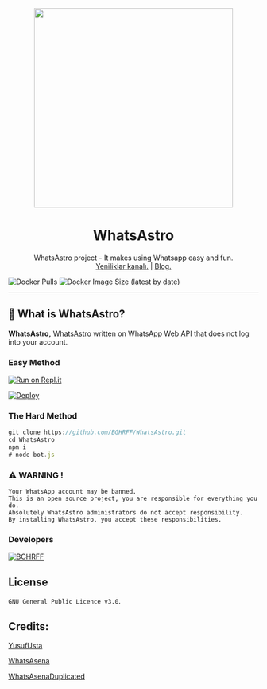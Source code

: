 <div align="center">
  <img src="https://telegra.ph/file/465d7b27295f2e7a778d1.jpg" width="400" height="400">
  <h1> WhatsAstro </h1>
</div>
<p align="center">
    WhatsAstro project - It makes using Whatsapp easy and fun.
    <br>
        <a href="https://t.me/WhatsAstro">Yeniliklər kanalı.</a> |
        <a href="https://t.me/BaghirovBlog">Blog.</a> 
    <br>
</p>

![Docker Pulls](https://img.shields.io/docker/pulls/bghrff/whatsastro?style=flat-square) ![Docker Image Size (latest by date)](https://img.shields.io/docker/image-size/bghrff/whatsastro?style=flat-square)

----


## 🔎 What is WhatsAstro?
**WhatsAstro,** [WhatsAstro](https://t.me/WhatsAstro) written on WhatsApp Web API that does not log into your account.

### Easy Method

[![Run on Repl.it](https://repl.it/badge/github/BGHRFF/WhatsAstro)](https://replit.com/@BGHRFF/astrosession?lite=True)

[![Deploy](https://www.herokucdn.com/deploy/button.svg)](https://heroku.com/deploy?template=https://github.com/BGHRFF/WhatsAstro)

### The Hard Method
```js
git clone https://github.com/BGHRFF/WhatsAstro.git
cd WhatsAstro
npm i
# node bot.js
```

### ⚠️ WARNING ! 
```
Your WhatsApp account may be banned.
This is an open source project, you are responsible for everything you do.
Absolutely WhatsAstro administrators do not accept responsibility.
By installing WhatsAstro, you accept these responsibilities.
```

### Developers
[![BGHRFF](https://github.com/BGHRFF.png?size=100)](https://github.com/BGHRFF)


## License
`GNU General Public Licence v3.0`.

## Credits:

[YusufUsta](https://github.com/YusufUsta)

[WhatsAsena](https://github.com/YusufUsta/WhatsAsena)

[WhatsAsenaDuplicated](https://github.com/phaticusthiccy/whatsasenaduplicated)
